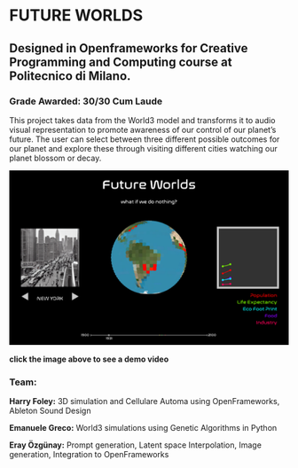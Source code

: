 # FUTURE WORLDS

## Designed in Openframeworks for Creative Programming and Computing course at Politecnico di Milano. 
### Grade Awarded: 30/30 Cum Laude

This project takes data from the World3 model and transforms it to audio visual representation to promote awareness of our control of our planet’s future. The user can select between three different possible outcomes for our planet and explore these through visiting different cities watching our planet blossom or decay.

[![AiK HiFi Video](bin/data/Screenshot%202024-06-11%20at%2012.51.52.png)](https://www.youtube.com/watch?v=T11EhbCNm2U&t=116s&ab_channel=AiKHiFi)

**click the image above to see a demo video**

### Team:
**Harry Foley:** 3D simulation and Cellulare Automa using OpenFrameworks, Ableton Sound Design

**Emanuele Greco:** World3 simulations using Genetic Algorithms in Python

**Eray Özgünay:** Prompt generation, Latent space Interpolation, Image generation, Integration to OpenFrameworks

